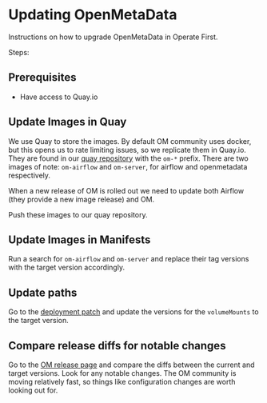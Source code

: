 # Updating OpenMetaData

Instructions on how to upgrade OpenMetaData in Operate First.

Steps:

## Prerequisites

- Have access to Quay.io

## Update Images in Quay

We use Quay to store the images. By default OM community uses docker, but this opens us to rate limiting issues, so we
replicate them in Quay.io. They are found in our [quay repository][quay] with the `om-*` prefix. There are
two images of note: `om-airflow` and `om-server`, for airflow and openmetadata respectively.

When a new release of OM is rolled out we need to update both Airflow (they provide a new image release) and OM.

Push these images to our quay repository.

## Update Images in Manifests

Run a search for `om-airflow` and `om-server` and replace their tag versions with the target version accordingly.

## Update paths

Go to the [deployment patch][patch] and update the versions for the `volumeMounts` to the target version.

## Compare release diffs for notable changes

Go to the [OM release page][om-rel] and compare the diffs between the current and target versions. Look for any
notable changes. The OM community is moving relatively fast, so things like configuration changes are worth looking out
for.

[quay]: https://quay.io/operate-first/
[om-rel]: https://github.com/open-metadata/OpenMetadata/releases
[om-conf]: https://github.com/open-metadata/OpenMetadata/blob/main/conf/openmetadata.yaml
[patch]: https://github.com/operate-first/apps/blob/master/openmetadata/overlays/osc/osc-cl2/patches/deployments/openmetadata.yaml

